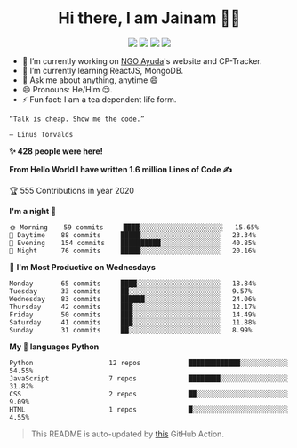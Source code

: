 <span align="center">
 <h1>Hi there, I am Jainam 👨‍💻 </h1>

[![](https://img.icons8.com/material-two-tone/32/000000/instagram-new.png)](https://instagram.com/_the_apollyon_)
[![](https://img.icons8.com/material-two-tone/32/000000/linkedin.png)](https://linkedin.com/in/jainam-desai)
[![](https://img.icons8.com/windows/32/000000/hackerrank.png)](https://www.hackerrank.com/jainamd)
[![](https://img.icons8.com/ios/32/000000/resume-website.png)](https://th3c0d3br34ker.github.io)


</span>

- 🔭 I’m currently working on [NGO Ayuda](https://www.instagram.com/ayuda.ngo/)'s website and CP-Tracker.
- 🌱 I’m currently learning ReactJS, MongoDB.
- 💬 Ask me about anything, anytime 😄
- 😄 Pronouns: He/Him 😌.
- ⚡ Fun fact: I am a tea dependent life form.


```
“Talk is cheap. Show me the code.”

― Linus Torvalds
```

<!--START_SECTION_PROFILE_VIEWS:readme-info-->
**✨ 428 people were here!**


<!--END_SECTION_PROFILE_VIEWS:readme-info-->

<!--START_SECTION_LINES_OF_CODE:readme-info-->
**From Hello World I have written 1.6 million Lines of Code ✍️**


<!--END_SECTION_LINES_OF_CODE:readme-info-->

<!--START_CONTRIBUTIONS:readme-info-->
🏆 555 Contributions in year 2020


<!--END_CONTRIBUTIONS:readme-info-->

<!--START_SECTION_DAILY_COMMIT:readme-info-->
**I'm a night 🦉** 

```text
🌞 Morning    59 commits     ████░░░░░░░░░░░░░░░░░░░░░   15.65% 
🌆 Daytime    88 commits     █████░░░░░░░░░░░░░░░░░░░░   23.34% 
🌃 Evening    154 commits    ██████████░░░░░░░░░░░░░░░   40.85% 
🌙 Night      76 commits     █████░░░░░░░░░░░░░░░░░░░░   20.16%

```

<!--END_SECTION_DAILY_COMMIT:readme-info-->

<!--START_SECTION_WEEKLY_COMMIT:readme-info-->
📅 **I'm Most Productive on Wednesdays** 

```text
Monday       65 commits     ████░░░░░░░░░░░░░░░░░░░░░   18.84% 
Tuesday      33 commits     ██░░░░░░░░░░░░░░░░░░░░░░░   9.57% 
Wednesday    83 commits     ██████░░░░░░░░░░░░░░░░░░░   24.06% 
Thursday     42 commits     ███░░░░░░░░░░░░░░░░░░░░░░   12.17% 
Friday       50 commits     ███░░░░░░░░░░░░░░░░░░░░░░   14.49% 
Saturday     41 commits     ███░░░░░░░░░░░░░░░░░░░░░░   11.88% 
Sunday       31 commits     ██░░░░░░░░░░░░░░░░░░░░░░░   8.99%
```

<!--END_SECTION_WEEKLY_COMMIT:readme-info-->

<!--START_SECTION_LANGUAGE:readme-info-->
**My 💖 languages Python** 

```text
Python                   12 repos            █████████████░░░░░░░░░░░░   54.55% 
JavaScript               7 repos             ████████░░░░░░░░░░░░░░░░░   31.82% 
CSS                      2 repos             ██░░░░░░░░░░░░░░░░░░░░░░░   9.09% 
HTML                     1 repos             █░░░░░░░░░░░░░░░░░░░░░░░░   4.55%
```

<!--END_SECTION_LANGUAGE:readme-info-->

> This README is auto-updated by [this](https://github.com/th3c0d3br34ker/github-readme-info) GitHub Action.
